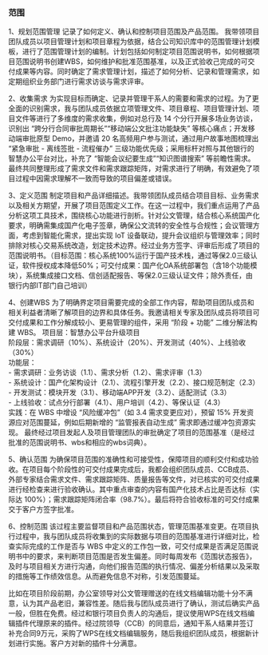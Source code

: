 ### 范围
1、规划范围管理
记录了如何定义、确认和控制项目范围及产品范围。 我带领项目团队成员以项目管理计划和项目章程为依据，结合公司知识库中的范围管理计划模板，进行了范围管理计划的编制。计划包括如何制定项目范围说明书，如何根据项目范围说明书创建WBS，如何维护和批准范围基准，以及正式验收己完成的可交付成果等内容。同时确定了需求管理计划，描述了如何分析、记录和管理需求，如定期组织业务部门进行需求访谈与需求评审。
   
2、收集需求
为实现目标而确定、记录并管理干系人的需要和需求的过程。为了更全面的识别需求，我与团队成员依据立项管理文件、项目章程、项目管理计划、项目文件等进行了多维度的需求收集，例如对总行及 14 个分行开展多场业务访谈，识别出 “跨分行合同审批周期长”“移动端公文批注功能缺失” 等核心痛点；开发移动端审批原型 Demo，并邀请 20 名高频用户参与测试，通过用户故事地图梳理出 “紧急审批 - 离线签批 - 流程催办” 三级功能优先级；采用标杆对照与其他银行的智慧办公平台对比，补充了 “智能会议纪要生成”“知识图谱搜索” 等前瞻性需求。最终共同整理形成了需求文件和需求跟踪矩阵，对需求进行了明确，有效避免了项目过程中因需求理解不一致而导致的项目偏差或错误。

3、定义范围
制定项目和产品详细描述。我带领团队成员结合项目目标、业务需求以及相关方期望，开展了项目范围定义工作。在这一过程中，我们重点运用了产品分析这项工具技术，围绕核心功能进行剖析。针对公文管理，结合核心系统国产化要求，明确需集成国产化电子签章，确保公文流转的安全性与合规性；会议管理方面，考虑到智能化需求，提出实现 IoT 设备联动，提升会议组织与管理效率；同时排除对核心交易系统改造，划定技术边界。经过业务方签字、评审后形成了项目的范围说明书。（目标范围：核心系统100%运行于国产技术栈，通过等保2.0三级认证，软件授权成本降低50%；可交付成果：国产化OA系统部署包（含18个功能模块），系统集成接口文档、信创适配报告、等保2.0三级认证文件；除外责任，由银行内部IT部门自己培训）


4、创建WBS
为了明确界定项目需要完成的全部工作内容，帮助项目团队成员和相关利益者清晰了解项目的边界和具体任务。我邀请相关专家及团队成员将项目可交付成果和工作分解成较小、更易管理的组件，采用 “阶段 + 功能” 二维分解法构建 WBS。
    项目层：智慧办公平台升级项目  
    阶段层：需求调研（10%）、系统设计（20%）、开发测试（40%）、上线验收（30%）  
    功能层：  
    - 需求调研：业务访谈（1.1）、需求分析（1.2）、需求评审（1.3）  
    - 系统设计：国产化架构设计（2.1）、流程引擎开发（2.2）、接口规范制定（2.3）  
    - 开发测试：模块开发（3.1）、移动端APP开发（3.2）、适配测试（3.3）  
    - 上线验收：试点分行部署（4.1）、用户培训（4.2）、等保认证（4.3）   
     实践：在 WBS 中增设 “风险缓冲包”（如 3.4 需求变更应对），预留 15% 开发资源应对范围蔓延，例如后期新增的 “监管报表自动生成” 需求即通过缓冲包资源实现。
     最终经过项目发起人及项目管理团队的审批确定了项目的范围基准（是经过批准的范围说明书、wbs和相应的wbs词典）。

5、确认范围
为确保项目范围的准确性和可接受性，保障项目的顺利交付和成功验收。在项目每个阶段性的可交付成果完成后，我都会组织团队成员、CCB成员、外部专家结合需求文件、需求跟踪矩阵、质量报告等文件，对已核实的可交付成果进行经检查来进行验收确认。其中重点审查的内容有国产化技术占比是否达标（实际达 100%）；需求跟踪矩阵闭合率（98.7%）。最后将符合验收标准的可交付成果交于客户方签字批准。

6、控制范围
该过程主要监督项目和产品范围状态，管理范围基准变更。在项目执行过程中，我与团队成员将收集到的实际数据与项目的范围基准进行详细对比，检查实际完成的工作是否与 WBS 中定义的工作包一致，可交付成果是否满足范围说明书中的要求，来判断项目范围是否发生偏差。同时每周发布《范围状态报告》，及时与项目相关方进行沟通，向他们报告范围的执行情况、偏差分析结果以及采取的措施等工作绩效信息。从而避免信息不对称，引发范围蔓延。

比如在项目阶段前期，办公室领导对公文管理赠送的在线文档编辑功能十分不满意，认为其产品老旧，兼容性差。随后我与团队成员进行了确认，测试后确实产品一般，但胜在免费。经过和银行项目负责人的沟通后，提议使用WPS在线文档编辑插件代理原来的插件。经过院领导（CCB）的同意后，通知干系人结果并签订补充合同9万元，采购了WPS在线文档编辑服务，随后我组织团队成员，根据新计划进行实施。客户方对新的插件十分满意。
  